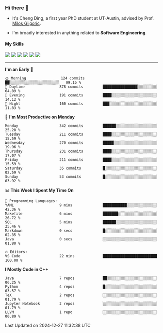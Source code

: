 ### Hi there 👋

* It's Cheng Ding, a first year PhD student at UT-Austin, advised by Prof. [Milos Gligoric](https://users.ece.utexas.edu/~gligoric/).

* I'm broadly interested in anything related to **Software Engineering**.

#### My Skills

![](https://img.shields.io/badge/C++-65318e?logo=cplusplus&logoColor=fff)
![](https://img.shields.io/badge/Python-3e74a2?logo=python&logoColor=fff)
![](https://img.shields.io/badge/C-5654a2?logo=c&logoColor=fff)
![](https://img.shields.io/badge/Go-00aaff?logo=go&logoColor=fff)
![](https://img.shields.io/badge/Docker-0088ff?logo=docker&logoColor=fff)
![](https://img.shields.io/badge/Apache-D22128?logo=apache&logoColor=fff)

---
<!--START_SECTION:waka-->
**I'm an Early 🐤** 

```text
🌞 Morning                124 commits         ██░░░░░░░░░░░░░░░░░░░░░░░   09.16 % 
🌆 Daytime                878 commits         ████████████████░░░░░░░░░   64.89 % 
🌃 Evening                191 commits         ████░░░░░░░░░░░░░░░░░░░░░   14.12 % 
🌙 Night                  160 commits         ███░░░░░░░░░░░░░░░░░░░░░░   11.83 % 
```
📅 **I'm Most Productive on Monday** 

```text
Monday                   342 commits         ██████░░░░░░░░░░░░░░░░░░░   25.28 % 
Tuesday                  211 commits         ████░░░░░░░░░░░░░░░░░░░░░   15.59 % 
Wednesday                270 commits         █████░░░░░░░░░░░░░░░░░░░░   19.96 % 
Thursday                 231 commits         ████░░░░░░░░░░░░░░░░░░░░░   17.07 % 
Friday                   211 commits         ████░░░░░░░░░░░░░░░░░░░░░   15.59 % 
Saturday                 35 commits          █░░░░░░░░░░░░░░░░░░░░░░░░   02.59 % 
Sunday                   53 commits          █░░░░░░░░░░░░░░░░░░░░░░░░   03.92 % 
```


📊 **This Week I Spent My Time On** 

```text
💬 Programming Languages: 
YAML                     9 mins              ███████████░░░░░░░░░░░░░░   42.36 % 
Makefile                 6 mins              ███████░░░░░░░░░░░░░░░░░░   26.72 % 
SQL                      5 mins              ██████░░░░░░░░░░░░░░░░░░░   25.46 % 
Markdown                 0 secs              █░░░░░░░░░░░░░░░░░░░░░░░░   02.35 % 
Java                     0 secs              ░░░░░░░░░░░░░░░░░░░░░░░░░   01.80 % 

🔥 Editors: 
VS Code                  22 mins             █████████████████████████   100.00 % 
```

**I Mostly Code in C++** 

```text
Java                     7 repos             ██░░░░░░░░░░░░░░░░░░░░░░░   06.25 % 
Python                   4 repos             █░░░░░░░░░░░░░░░░░░░░░░░░   03.57 % 
TeX                      2 repos             ░░░░░░░░░░░░░░░░░░░░░░░░░   01.79 % 
Jupyter Notebook         2 repos             ░░░░░░░░░░░░░░░░░░░░░░░░░   01.79 % 
LLVM                     1 repo              ░░░░░░░░░░░░░░░░░░░░░░░░░   00.89 % 
```




 Last Updated on 2024-12-27 11:32:38 UTC
<!--END_SECTION:waka-->
